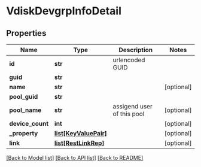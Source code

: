 # VdiskDevgrpInfoDetail

## Properties
Name | Type | Description | Notes
------------ | ------------- | ------------- | -------------
**id** | **str** | urlencoded GUID | 
**guid** | **str** |  | 
**name** | **str** |  | [optional] 
**pool_guid** | **str** |  | 
**pool_name** | **str** | assigend user of this pool | [optional] 
**device_count** | **int** |  | [optional] 
**_property** | [**list[KeyValuePair]**](KeyValuePair.md) |  | [optional] 
**link** | [**list[RestLinkRep]**](RestLinkRep.md) |  | [optional] 

[[Back to Model list]](../README.md#documentation-for-models) [[Back to API list]](../README.md#documentation-for-api-endpoints) [[Back to README]](../README.md)


